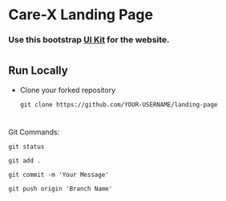 # Care-X Landing Page

### Use this bootstrap [UI Kit](https://mdbootstrap.com) for the website.

#
## Run Locally
- Clone your forked repository

  ```
  git clone https://github.com/YOUR-USERNAME/landing-page
  ```

#
Git Commands:
```
git status
```
```
git add .
```
```
git commit -m 'Your Message'
```
```
git push origin 'Branch Name'
```
